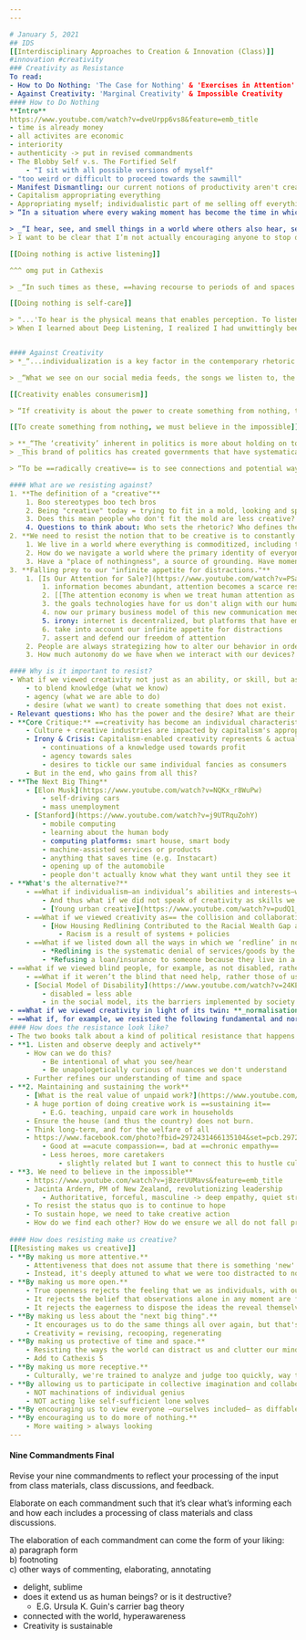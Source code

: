 ```yaml
---
---

# January 5, 2021
## IDS
[[Interdisciplinary Approaches to Creation & Innovation (Class)]]
#innovation #creativity 
### Creativity as Resistance
To read:
- How to Do Nothing: 'The Case for Nothing' & 'Exercises in Attention'
- Against Creativity: 'Marginal Creativity' & Impossible Creativity
#### How to Do Nothing
**Intro**
https://www.youtube.com/watch?v=dveUrpp6vs8&feature=emb_title
- time is already money
- all activites are economic
- interiority
- authenticity -> put in revised commandments
- The Blobby Self v.s. The Fortified Self
	- "I sit with all possible versions of myself"
- "too weird or difficult to proceed towards the sawmill"
- Manifest Dismantling: our current notions of productivity aren't creative, but destructive
- Capitalism appropriating everything
- Appropriating myself; individualistic part of me selling off everything else
> “In a situation where every waking moment has become the time in which we make our living, and when we submit even our leisure for numerical evaluation via likes on Facebook and Instagram, constantly checking on its performance like one checks a stock, monitoring the ongoing development of our personal brand, time becomes an economic resource that we can no longer justify spending on =='nothing.'== It provides no return on investment; ==it is simply too expensive.== This is a cruel confluence of time and space: just as we lose noncommercial spaces, we also see all of our own time and our actions as potentially commercial.”

> _“I hear, see, and smell things in a world where others also hear, see, and smell me. And it takes a break to remember that: a break to do nothing, to just listen, to remember in the deepest sense ==what, when, and where we are.==
> I want to be clear that I’m not actually encouraging anyone to stop doing things completely. In fact, I think that “doing nothing”—in the sense of refusing productivity and stopping to listen—==**entails an active process of listening that seeks out the effects of racial, environmental, and economic injustice and brings about real change.** ==I consider “doing nothing” both as a kind of deprogramming device and as sustenance for those feeling too disassembled to act meaningfully.”

[[Doing nothing is active listening]]

^^^ omg put in Cathexis

> _“In such times as these, ==having recourse to periods of and spaces for “doing nothing” is of utmost importance, because without them we have no way to think, reflect, heal, and sustain ourselves—individually or collectively. ==There is a kind of nothing that’s necessary for, at the end of the day, doing something. When overstimulation has become a fact of life, I suggest that we reimagine #FOMO as #NOMO, the necessity of missing out, or if that bothers you, #NOSMO, the necessity of sometimes missing out.”_

[[Doing nothing is self-care]]

> "...'To hear is the physical means that enables perception. To listen is to give attention to what is perceived both acoustically and psychologically.' ==The goal and the reward of [[Deep Listening]] was a heightened sense of receptivity and a reversal of our usual cultural training, which teaches us to quickly analyze and judge more than to simply observe.==
> When I learned about Deep Listening, I realized I had unwittingly been practicing it for a while—only in the context of bird-watching. In fact, I’ve always found it funny that it’s called bird-watching, because half if not more of ==bird-watching is actually bird-listening. (I personally think they should just rename it “bird-noticing.”)== However you refer to it, what this practice has in common with Deep Listening is that observing birds requires you quite literally to do nothing. Bird-watching is the opposite of looking something up online. You can’t really look for birds; you can’t make a bird come out and identify itself to you. The most you can do is walk quietly and wait until you hear something, and then stand motionless under a tree, using your animal senses to figure out where and what it is.”


#### Against Creativity
> *_“...individualization is a key factor in the contemporary rhetoric of creativity. But the rhetoric demands even more; you have to be a particular ==kind== of individual. Too often it is white, middle-class, straight, fully abled men that are creative and innovative, and all other forms of minority identity are further marginalized.”_*

> _“What we see on our social media feeds, the songs we listen to, the information we are presented with, the news sites we visit, the people we meet and the emotions we feel are all beginning to be determined by coded algorithms. While they can bring new things into our consumption patterns (‘you listen to X, have you heard Y?’), such creativity serves only to keep us consuming. It is newness to maintain more of the same.”_

[[Creativity enables consumerism]]

> “If creativity is about the power to create something from nothing, then believing in impossible things is its most critical component. We need to believe that impossible worlds can be reached, if these impossibilities can ever be realized and become lived experiences.”

[[To create something from nothing, we must believe in the impossible]]

> **_“The ‘creativity’ inherent in politics is more about holding on to power, rather than thinking of new ways of tackling common injustices._**  
> _This brand of politics has created governments that have systematically failed to stop – and in some cases, catalysed – inequality, global poverty, environmental degradation and the threat of global nuclear annihilation. As such, people are taking it upon themselves to manage and create new political institutions. If the Arab Spring and the Occupy movement have taught us anything, it’s that post-2008, political structures are fragile.”_

> “To be ==radically creative== is to see connections and potential ways of augmenting each path of resistance with the other. To ==collaborate in opposition== is not easy and requires an agonistic mind set of patience, forgiveness, self-restraint and a great deal of emotional energy. Such things are in very short supply in the current suffocating environment of urban capitalism.”

#### What are we resisting against?
1. **The definition of a "creative"**
	1. Boo stereotypes boo tech bros
	2. Being "creative" today = trying to fit in a mold, looking and speaking the part
	3. Does this mean people who don't fit the mold are less creative?
	4. Questions to think about: Who sets the rhetoric? Who defines the parameters? How much agency and power do we yield as privileged citizens of a developing nation? What's our role in defining this identity as we build our own?
2. **We need to resist the notion that to be creative is to constantly grow and be productive.**
	1. We live in a world where everything is commoditized, including time
	2. How do we navigate a world where the primary identity of everyone is defined by their level of productivity?
	3. Have a "place of nothingness", a source of grounding. Have moments of nothing.
3. **Falling prey to our "infinite appetite for distractions."**
	1. [Is Our Attention for Sale?](https://www.youtube.com/watch?v=PSaybP1UivQ)
		1. information becomes abundant, attention becomes a scarce resource
		2. [[The attention economy is when we treat human attention as a finite commodity]] -- one that is to be managed and capitalized on by a few.
		3. the goals technologies have for us don't align with our human goals; engagement over enlightenment
		4. now our primary business model of this new communication medium
		5. irony: internet is decentralized, but platforms that have emerged are centralized
		6. take into account our infinite appetite for distractions
		7. assert and defend our freedom of attention
	2. People are always strategizing how to alter our behavior in order to maximize profit
	3. How much autonomy do we have when we interact with our devices? Do we do it out of our own will, or because the algorithm led us to?

#### Why is it important to resist?
- What if we viewed creativity not just as an ability, or skill, but as **power**? [[Creativity is power]]
	- to blend knowledge (what we know)
	- agency (what we are able to do)
	- desire (what we want) to create something that does not exist.
- Relevant questions: Who has the power and the desire? What are their interests and values? How open and inclusive are they? How open are they to change, and for what ends are they willing to change? How social, collective, and inclusive are their endeavors?
- **Core Critique:** ==creativity has become an individual characteristic that can be traded. [[Creativity now has value as commodity]]==
	- Culture + creative industries are impacted by capitalism's appropriation of creativity for the sake of growth + progress
	- Irony & Crisis: Capitalism-enabled creativity represents & actualizes power, but are just:
		- continuations of a knowledge used towards profit
		- agency towards sales
		- desires to tickle our same individual fancies as consumers
	- But in the end, who gains from all this?
- **The Next Big Thing**
	- [Elon Musk](https://www.youtube.com/watch?v=NQKx_r8WuPw)
		- self-driving cars
		- mass unemployment
	- [Stanford](https://www.youtube.com/watch?v=j9UTRquZohY)
		- mobile computing
		- learning about the human body
		- computing platforms: smart house, smart body
		- machine-assisted services or products
		- anything that saves time (e.g. Instacart)
		- opening up of the automobile
		- people don't actually know what they want until they see it
- **What's the alternative?**
	- ==What if individualism—an individual’s abilities and interests—was NOT central to our contemporary understanding of creativity?==
		- And thus what if we did not speak of creativity as skills we individually possess, or a kind of individual person we aspired to live our life like?
		- [Young urban creative](https://www.youtube.com/watch?v=pudQ1_uEY68)
	- ==What if we viewed creativity as== the collision and collaboration of not individuals within the ecosystem of related and similar worlds, but ==a collision and collaboration of worlds?== What if we tried to at least blur the barriers of our small worlds as a way to own up and make amends for the ways we participate in exclusion?
		- [How Housing Redlining Contributed to the Racial Wealth Gap and Segregation | NowThis](https://www.youtube.com/watch?v=I8zeecPN35g)
			- Racism is a result of systems + policies
	- ==What if we listed down all the ways in which we ‘redline’ in not just the housing sense?== And what if we started there in terms of trying to figure out how to proceed creatively?
		- *Redlining is the systematic denial of services/goods by the government/private sector either directly or through selective raising of prices*
		- *Refusing a loan/insurance to someone because they live in a risky area*
- ==What if we viewed blind people, for example, as not disabled, rather differently abled—_diffabled_?== What if that social model of understanding disability—that it represents the way society cannot accommodate the disabled—was NOT merely an indicator for how we can help the disabled but also how the disabled—rather, the diffabled—have abilities we do not have?
	- ==What if it weren’t the blind that need help, rather those of us who can see?== What if we blurred the line between normal/functional and just participate in a world where we are all diffabled?
	- [Social Model of Disability](https://www.youtube.com/watch?v=24KE__OCKMw)
		- disabled = less able
		- in the social model, its the barriers implemented by society that prevent disabled from achieving their potential
- ==What if we viewed creativity in light of its twin: **_normalisation_**?== And thus what if creativity was about rejecting the oppressive, exclusionary, and unjust things we’ve normalised and made status quo?
- ==What if, for example, we resisted the following fundamental and normalised choices competitive market societies have made==: market forces over cultural variation; labor over leisure; self-interest over the social; the functioning body over the diffabled; the capitalist worker over everyone who cannot function as one; growth and novelty over the cyclical and regenerative?
#### How does the resistance look like?
- The two books talk about a kind of political resistance that happens ==internally and reflectively==
- **1. Listen and observe deeply and actively**
	- How can we do this? 
		- Be intentional of what you see/hear
		- Be unapologetically curious of nuances we don't understand
	- Further refines our understanding of time and space
- **2. Maintaining and sustaining the work**
	- [What is the real value of unpaid work?](https://www.youtube.com/watch?v=fcqt0QzgUFU&feature=emb_title)
	- A huge portion of doing creative work is ==sustaining it==
		- E.G. teaching, unpaid care work in households
	- Ensure the house (and thus the country) does not burn. 
	- Think long-term, and for the welfare of all
	- https://www.facebook.com/photo?fbid=2972431466135104&set=pcb.2972432026135048
		- Good at ==acute compassion==, bad at ==chronic empathy==
		- Less heroes, more caretakers
			- slightly related but I want to connect this to hustle culture somehow? we see the leaders but never the supporters
- **3. We need to believe in the impossible**
	- https://www.youtube.com/watch?v=jBzerUUMavs&feature=emb_title
	- Jacinta Ardern, PM of New Zealand, revolutionizing leadership
		- Authoritative, forceful, masculine -> deep empathy, quiet strength, feminine
	- To resist the status quo is to continue to hope
	- To sustain hope, we need to take creative action
	- How do we find each other? How do we ensure we all do not fall prey to the comforts of the status quo? In what ways can we work together to build the world that equitably provides for all our needs?
	
#### How does resisting make us creative?
[[Resisting makes us creative]]
- **By making us more attentive.**
	- Attentiveness that does not assume that there is something 'new' to be seen
	- Instead, it's deeply attuned to what we were too distracted to notice in the first place
- **By making us more open.**
	- True openness rejects the feeling that we as individuals, with our own abilities, are enough
	- It rejects the belief that observations alone in any moment are finished
	- It rejects the eagerness to dispose the ideas the reveal themselves to us
- **By making us less about the "next big thing".**
	- It encourages us to do the same things all over again, but that's okay
	- Creativity = revising, recooping, regenerating
- **By making us protective of time and space.**
	- Resisting the ways the world can distract us and clutter our mind
	- Add to Cathexis 5
- **By making us more receptive.**
	- Culturally, we're trained to analyze and judge too quickly, way too often. Resist against this!
- **By allowing us to participate in collective imagination and collaboration.**
	- NOT machinations of individual genius
	- NOT acting like self-sufficient lone wolves
- **By encouraging us to view everyone —ourselves included— as diffabled.**
- **By encouraging us to do more of nothing.**
	- More waiting > always looking 
--- 
```

#### Nine Commandments Final
Revise your nine commandments to reflect your processing of the input from class materials, class discussions, and feedback.

Elaborate on each commandment such that it’s clear what’s informing each and how each includes a processing of class materials and class discussions.

The elaboration of each commandment can come the form of your liking:  
a) paragraph form  
b) footnoting  
c) other ways of commenting, elaborating, annotating

- delight, sublime
- does it extend us as human beings? or is it destructive?
	- E.G. Ursula K. Guin's carrier bag theory
- connected with the world, hyperawareness
- Creativity is sustainable

